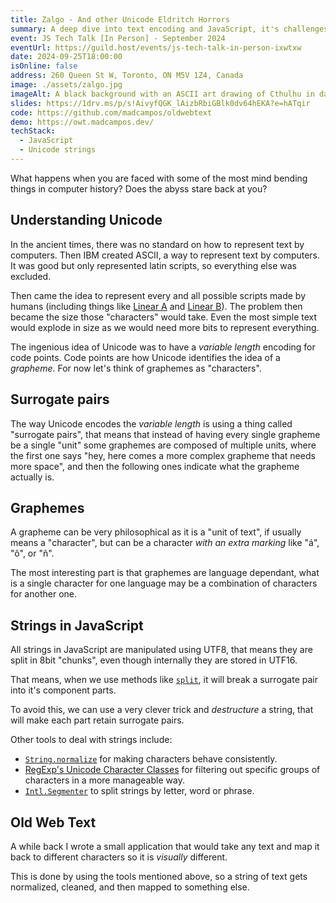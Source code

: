 ```yaml
---
title: Zalgo - And other Unicode Eldritch Horrors
summary: A deep dive into text encoding and JavaScript, it's challenges and how to solve them.
event: JS Tech Talk [In Person] - September 2024
eventUrl: https://guild.host/events/js-tech-talk-in-person-ixwtxw
date: 2024-09-25T18:00:00
isOnline: false
address: 260 Queen St W, Toronto, ON M5V 1Z4, Canada
image: ./assets/zalgo.jpg
imageAlt: A black background with an ASCII art drawing of Cthulhu in dark green.
slides: https://1drv.ms/p/s!AivyfQGK_lAizbRbiGBlk0dv64hEKA?e=hATqir
code: https://github.com/madcampos/oldwebtext
demo: https://owt.madcampos.dev/
techStack:
  - JavaScript
  - Unicode strings
---
```


What happens when you are faced with some of the most mind bending things in computer history? Does the abyss stare back at you?

## Understanding Unicode

In the ancient times, there was no standard on how to represent text by computers. Then IBM created ASCII, a way to represent text by computers. It was good but only represented latin scripts, so everything else was excluded.

Then came the idea to represent every and all possible scripts made by humans (including things like [Linear A](https://en.wikipedia.org/wiki/Linear_A) and [Linear B](https://en.wikipedia.org/wiki/Linear_B)). The problem then became the size those "characters" would take. Even the most simple text would explode in size as we would need more bits to represent everything.

The ingenious idea of Unicode was to have a _variable length_ encoding for code points. Code points are how Unicode identifies the idea of a _grapheme_. For now let's think of graphemes as "characters".

## Surrogate pairs

The way Unicode encodes the _variable length_ is using a thing called "surrogate pairs", that means that instead of having every single grapheme be a single "unit" some graphemes are composed of multiple units, where the first one says "hey, here comes a more complex grapheme that needs more space", and then the following ones indicate what the grapheme actually is.

## Graphemes

A grapheme can be very philosophical as it is a "unit of text", if usually means a "character", but can be a character _with an extra marking_ like "á", "ô", or "ñ".

The most interesting part is that graphemes are language dependant, what is a single character for one language may be a combination of characters for another one.

## Strings in JavaScript

All strings in JavaScript are manipulated using UTF8, that means they are split in 8bit "chunks", even though internally they are stored in UTF16.

That means, when we use methods like [`split`](https://developer.mozilla.org/en-US/docs/Web/JavaScript/Reference/Global_Objects/String/split), it will break a surrogate pair into it's component parts.

To avoid this, we can use a very clever trick and _destructure_ a string, that will make each part retain surrogate pairs.

Other tools to deal with strings include:

- [`String.normalize`](https://developer.mozilla.org/en-US/docs/Web/JavaScript/Reference/Global_Objects/String/normalize) for making characters behave consistently.
- [RegExp's Unicode Character Classes](https://developer.mozilla.org/en-US/docs/Web/JavaScript/Reference/Regular_expressions/Unicode_character_class_escape) for filtering out specific groups of characters in a more manageable way.
- [`Intl.Segmenter`](https://developer.mozilla.org/en-US/docs/Web/JavaScript/Reference/Global_Objects/Intl/Segmenter) to split strings by letter, word or phrase.

## Old Web Text

A while back I wrote a small application that would take any text and map it back to different characters so it is _visually_ different.

This is done by using the tools mentioned above, so a string of text gets normalized, cleaned, and then mapped to something else.
